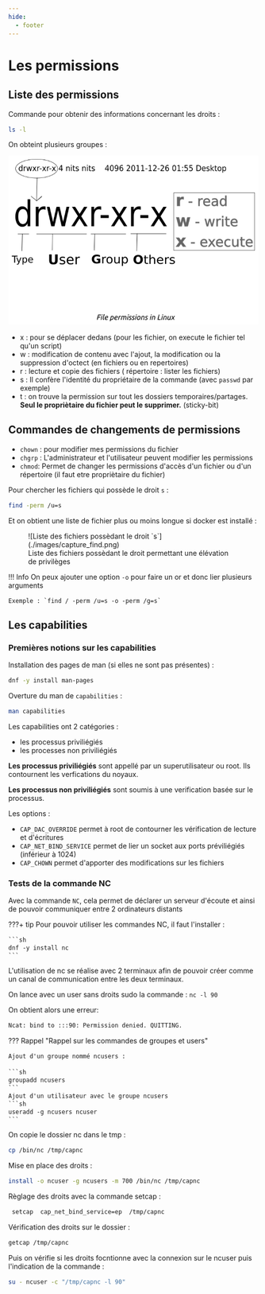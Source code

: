 ```yaml
---
hide:
  - footer
---
```



# Les permissions

## Liste des permissions

Commande pour obtenir des informations concernant les droits :

```sh
ls -l
```

On obteint plusieurs groupes :

![Permissions sous linux](./images/OzXZ6.png)

- x : pour se déplacer dedans (pour les fichier, on execute le fichier tel qu'un script)
- w : modification de contenu avec l'ajout, la modification ou la suppression d'octect (en fichiers ou en repertoires)
- r : lecture et copie des fichiers ( répertoire : lister les fichiers)
- s : Il confère l'identité du propriétaire de la commande (avec `passwd` par exemple)
- t : on trouve la permission sur tout les dossiers temporaires/partages. **Seul le propriètaire du fichier peut le supprimer.** (sticky-bit)


## Commandes de changements de permissions

- `chown` : pour modifier mes permissions du fichier
- `chgrp` : L'administrateur et l'utilisateur peuvent modifier les permissions
- `chmod`: Permet de changer les permissions d'accès d'un fichier ou d'un répertoire (il faut etre propriètaire du fichier)

Pour chercher les fichiers qui possède le droit `s` :

```sh
find -perm /u=s
```

Et on obtient une liste de fichier plus ou moins longue si docker est installé : 

<figure markdown>
  ![Liste des fichiers possèdant le droit `s`](./images/capture_find.png)
  <figcaption>Liste des fichiers possèdant le droit permettant une élévation de privilèges</figcaption>
</figure>

!!! Info
    On peux ajouter une option `-o` pour faire un or et donc lier plusieurs arguments

    Exemple : `find / -perm /u=s -o -perm /g=s`

## Les capabilities 

### Premières notions sur les capabilities

Installation des pages de man (si elles ne sont pas présentes) :

```sh
dnf -y install man-pages
```

Overture du man de `capabilities` :

```sh
man capabilities
```

Les capabilities ont 2 catégories :

- les processus priviliégiés 
- les processes non priviliégiés

**Les processus priviliégiés** sont appellé par un superutilisateur ou root. Ils contournent les verfications du noyaux.

**Les processus non priviliégiés** sont soumis à une verification basée sur le processus.

Les options :

-  `CAP_DAC_OVERRIDE` permet à root de contourner les vérification de lecture et d'écritures
-  `CAP_NET_BIND_SERVICE` permet de lier un socket aux ports préviliégiés (inférieur à 1024)
-  `CAP_CHOWN` permet d'apporter des modifications sur les fichiers

### Tests de la commande NC

Avec la commande `NC`, cela permet de déclarer un serveur d'écoute et ainsi de pouvoir communiquer entre 2 ordinateurs distants

???+ tip
    Pour pouvoir utiliser les commandes NC, il faut l'installer :

    ```sh
    dnf -y install nc
    ```

L'utilisation de nc se réalise avec 2 terminaux afin de pouvoir créer comme un canal de communication entre les deux terminaux.

On lance avec un user sans droits sudo la commande : `nc -l 90`

On obtient alors une erreur:

```sh
Ncat: bind to :::90: Permission denied. QUITTING.
```

??? Rappel "Rappel sur les commandes de groupes et users"
    
    Ajout d'un groupe nommé ncusers :
    
    ```sh
    groupadd ncusers
    ```
    Ajout d'un utilisateur avec le groupe ncusers
    ```sh
    useradd -g ncusers ncuser
    ```

On copie le dossier nc dans le tmp :

```sh
cp /bin/nc /tmp/capnc
```

Mise en place des droits :

```sh
install -o ncuser -g ncusers -m 700 /bin/nc /tmp/capnc
```

Règlage des droits avec la commande setcap :

```sh
 setcap  cap_net_bind_service=ep  /tmp/capnc
```

Vérification des droits sur le dossier : 

```sh
getcap /tmp/capnc
```

Puis on vérifie si les droits focntionne avec la connexion sur le ncuser puis l'indication de la commande : 

```sh
su - ncuser -c "/tmp/capnc -l 90"
```